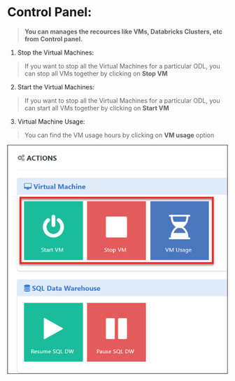 # Control Panel:

>**You can manages the recources like VMs, Databricks Clusters, etc from Control panel.**

1. Stop the Virtual Machines: 
> If you want to stop all the Virtual Machines for a particular ODL, you can stop all VMs together by clicking on **Stop VM**
2. Start the Virtual Machines: 
> If you want to stop all the Virtual Machines for a particular ODL, you can start all VMs together by clicking on **Start VM**
3. Virtual Machine Usage:
> You can find the VM usage hours by clicking on **VM usage** option 

 ![](images/vmmanages.png)

   
 
 












